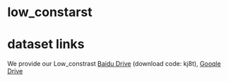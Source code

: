 # low_constarst

# dataset links
We provide our Low_constrast [Baidu Drive](https://pan.baidu.com/s/1ITy9Bks3UfAzFG15uE7Hzw?pwd=kj8t) (download code: kj8t), [Gooqle Drive](https://drive.google.com/file/d/1J0kAuhdJ7St9iIdJGdCPLYs3IjxHripD/view?usp=drive_link)

